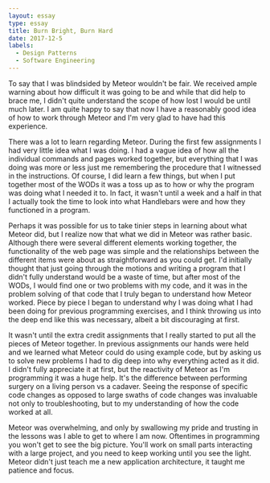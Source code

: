 ```yaml
---
layout: essay
type: essay
title: Burn Bright, Burn Hard
date: 2017-12-5
labels:
  - Design Patterns
  - Software Engineering
---
```


To say that I was blindsided by Meteor wouldn't be fair. We received ample warning about how difficult it was going to be and while that did help to brace me, I didn't quite understand the scope of how lost I would be until much later. I am quite happy to say that now I have a reasonably good idea of how to work through Meteor and I'm very glad to have had this experience.

There was a lot to learn regarding Meteor. During the first few assignments I had very little idea what I was doing. I had a vague idea of how all the individual commands and pages worked together, but everything that I was doing was more or less just me remembering the procedure that I witnessed in the instructions. Of course, I did learn a few things, but when I put together most of the WODs it was a toss up as to how or why the program was doing what I needed it to. In fact, it wasn't until a week and a half in that I actually took the time to look into what Handlebars were and how they functioned in a program. 

Perhaps it was possible for us to take tinier steps in learning about what Meteor did, but I realize now that what we did in Meteor was rather basic. Although there were several different elements working together, the functionality of the web page was simple and the relationships between the different items were about as straightforward as you could get. I'd initially thought that just going through the motions and writing a program that I didn't fully understand would be a waste of time, but after most of the WODs, I would find one or two problems with my code, and it was in the problem solving of that code that I truly began to understand how Meteor worked. Piece by piece I began to understand why I was doing what I had been doing for previous programming exercises, and I think throwing us into the deep end like this was necessary, albeit a bit discouraging at first.

It wasn't until the extra credit assignments that I really started to put all the pieces of Meteor together. In previous assignments our hands were held and we learned what Meteor could do using example code, but by asking us to solve new problems I had to dig deep into why everything acted as it did. I didn't fully appreciate it at first, but the reactivity of Meteor as I'm programming it was a huge help. It's the difference between performing surgery on a living person vs a cadaver. Seeing the response of specific code changes as opposed to large swaths of code changes was invaluable not only to troubleshooting, but to my understanding of how the code worked at all.

Meteor was overwhelming, and only by swallowing my pride and trusting in the lessons was I able to get to where I am now. Oftentimes in programming you won't get to see the big picture. You'll work on small parts interacting with a large project, and you need to keep working until you see the light. Meteor didn't just teach me a new application architecture, it taught me patience and focus.

